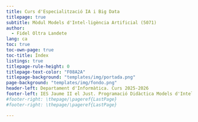 ```yaml
---
title: Curs d'Especialització IA i Big Data
titlepage: true
subtitle: Mòdul Models d'Intel·ligència Artificial (5071)
author:
  - Fidel Oltra Landete
lang: ca
toc: true
toc-own-page: true
toc-title: Índex
listings: true
titlepage-rule-height: 0
titlepage-text-color: "F08A2A"
titlepage-background: "templates/img/portada.png"
page-background: "templates/img/fondo.png"
header-left: Departament d'Informàtica. Curs 2025-2026
footer-left: IES Jaume II el Just. Programació Didàctica Models d'Intel·ligència Artificial
#footer-right: \thepage/\pageref{LastPage}
#footer-right: \thepage/\pageref{LastPage}

---
```

